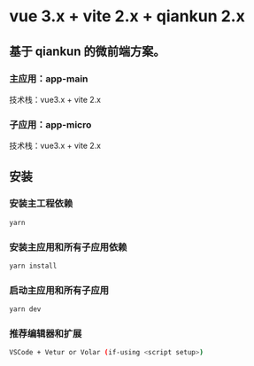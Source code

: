 # vue 3.x + vite 2.x + qiankun 2.x

## 基于 qiankun 的微前端方案。

### 主应用：app-main

技术栈：vue3.x + vite 2.x

### 子应用：app-micro

技术栈：vue3.x + vite 2.x

## 安装

### 安装主工程依赖

```sh
yarn
```

### 安装主应用和所有子应用依赖

```sh
yarn install
```

### 启动主应用和所有子应用

```sh
yarn dev
```

### 推荐编辑器和扩展

```sh
VSCode + Vetur or Volar (if-using <script setup>)
```

